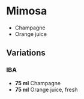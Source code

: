 # Mimosa

* Champagne
* Orange juice

## Variations

### IBA

* **75 ml** Champagne
* **75 ml** Orange juice, fresh
